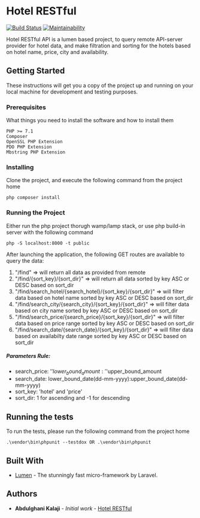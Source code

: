 # Hotel RESTful 
[![Build Status](https://travis-ci.org/akalajee/hotel-restful.svg?branch=master)](https://travis-ci.org/akalajee/hotel-restful)
[![Maintainability](https://api.codeclimate.com/v1/badges/171c260f3c7c9ddae906/maintainability)](https://codeclimate.com/github/akalajee/hotel-restful/maintainability)

Hotel RESTful API is a lumen based project, to query remote API-server provider for hotel data, and make filtration and sorting for the hotels based on hotel name, price, city and availability.

## Getting Started

These instructions will get you a copy of the project up and running on your local machine for development and testing purposes.

### Prerequisites

What things you need to install the software and how to install them

```
PHP >= 7.1
Composer
OpenSSL PHP Extension
PDO PHP Extension
Mbstring PHP Extension
```

### Installing

Clone the project, and execute the following command from the project home

```
php composer install
```

### Running the Project

Either run the php project thorugh wamp/lamp stack, or use php build-in server with the following command

```
php -S localhost:8000 -t public
```

After launching the application, the following GET routes are available to query the data:

1. "/find" => will return all data as provided from remote 
2. "/find/{sort_key}/{sort_dir}" => will return all data sorted by key ASC or DESC based on sort_dir
3. "/find/search_hotel/{search_hotel}/{sort_key}/{sort_dir}" => will filter data based on hotel name sorted by key ASC or DESC based on sort_dir
4. "/find/search_city/{search_city}/{sort_key}/{sort_dir}" => will filter data based on city name sorted by key ASC or DESC based on sort_dir
5. "/find/search_price/{search_price}/{sort_key}/{sort_dir}" => will filter data based on price range sorted by key ASC or DESC based on sort_dir
6. "/find/search_date/{search_date}/{sort_key}/{sort_dir}" => will filter data based on availabilty date range sorted by key ASC or DESC based on sort_dir

##### Parameters Rule:
- search_price: '$'lower_bound_amount:'$'upper_bound_amount
- search_date: lower_bound_date(dd-mm-yyyy):upper_bound_date(dd-mm-yyyy)
- sort_key: 'hotel' and 'price'
- sort_dir: 1 for ascending and -1 for descending

## Running the tests

To run the tests, please run the following command from the project home

```
.\vendor\bin\phpunit --testdox OR .\vendor\bin\phpunit
```

## Built With

* [Lumen](https://lumen.laravel.com/) - The stunningly fast micro-framework by Laravel.

## Authors

* **Abdulghani Kalaji** - *Initial work* - [Hotel RESTful](https://github.com/akalajee/hotel-restful)
